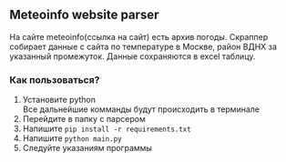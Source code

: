 ## Meteoinfo website parser
На сайте meteoinfo(ссылка на сайт) есть архив погоды. 
Скраппер собирает данные с сайта по температуре в Москве, 
район ВДНХ за указанный промежуток. Данные сохраняются в excel таблицу.

### Как пользоваться?
1. Установите python \
Все дальнейшие комманды будут происходить в терминале
2. Перейдите в папку с парсером
3. Напишите `pip install -r requirements.txt`
4. Напишите `python main.py`
5. Следуйте указаниям программы
